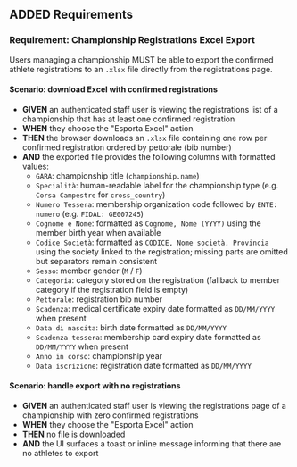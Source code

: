 ## ADDED Requirements
### Requirement: Championship Registrations Excel Export
Users managing a championship MUST be able to export the confirmed athlete registrations to an `.xlsx` file directly from the registrations page.

#### Scenario: download Excel with confirmed registrations
- **GIVEN** an authenticated staff user is viewing the registrations list of a championship that has at least one confirmed registration
- **WHEN** they choose the "Esporta Excel" action
- **THEN** the browser downloads an `.xlsx` file containing one row per confirmed registration ordered by pettorale (bib number)
- **AND** the exported file provides the following columns with formatted values:
  - `GARA`: championship title (`championship.name`)
  - `Specialità`: human-readable label for the championship type (e.g. `Corsa Campestre` for `cross_country`)
  - `Numero Tessera`: membership organization code followed by ``ENTE: numero`` (e.g. `FIDAL: GE007245`)
  - `Cognome e Nome`: formatted as ``Cognome, Nome (YYYY)`` using the member birth year when available
  - `Codice Società`: formatted as ``CODICE, Nome società, Provincia`` using the society linked to the registration; missing parts are omitted but separators remain consistent
  - `Sesso`: member gender (`M` / `F`)
  - `Categoria`: category stored on the registration (fallback to member category if the registration field is empty)
  - `Pettorale`: registration bib number
  - `Scadenza`: medical certificate expiry date formatted as `DD/MM/YYYY` when present
  - `Data di nascita`: birth date formatted as `DD/MM/YYYY`
  - `Scadenza tessera`: membership card expiry date formatted as `DD/MM/YYYY` when present
  - `Anno in corso`: championship year
  - `Data iscrizione`: registration date formatted as `DD/MM/YYYY`

#### Scenario: handle export with no registrations
- **GIVEN** an authenticated staff user is viewing the registrations page of a championship with zero confirmed registrations
- **WHEN** they choose the "Esporta Excel" action
- **THEN** no file is downloaded
- **AND** the UI surfaces a toast or inline message informing that there are no athletes to export
